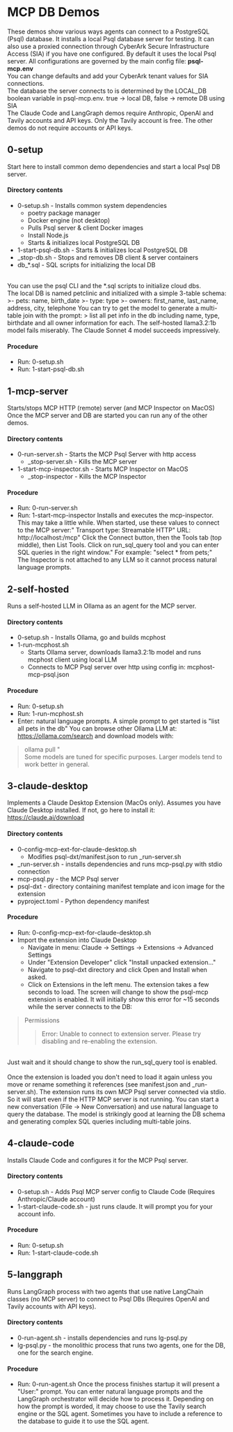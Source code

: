 # MCP DB Demos
These demos show various ways agents can connect to a PostgreSQL (Psql) database. It installs a local Psql database server for testing. It can also use a proxied connection through CyberArk Secure Infrastructure Access (SIA) if you have one configured. By default it uses the local Psql server. All configurations are governed by the main config file: **psql-mcp.env**<br>
You can change defaults and add your CyberArk tenant values for SIA connections.
<br>
The database the server connects to is determined by the LOCAL_DB boolean variable in psql-mcp.env. true -> local DB, false -> remote DB using SIA
<br>
The Claude Code and LangGraph demos require Anthropic, OpenAI and Tavily accounts and API keys. Only the Tavily account is free. The other demos do not require accounts or API keys.

## 0-setup
Start here to install common demo dependencies and start a local Psql DB server.
#### Directory contents
- 0-setup.sh - Installs common system dependencies
    - poetry package manager
    - Docker engine (not desktop)
    - Pulls Psql server & client Docker images
    - Install Node.js
    - Starts & initializes local PostgreSQL DB
- 1-start-psql-db.sh - Starts & initializes local PostgreSQL DB
- _stop-db.sh - Stops and removes DB client & server containers
- db_*.sql - SQL scripts for initializing the local DB
<br>
You can use the psql CLI and the *.sql scripts to initialize cloud dbs.<br>
The local DB is named petclinic and initialized with a simple 3-table schema:
>- pets: name, birth_date
>- type: type
>- owners: first_name, last_name, address, city, telephone
You can try to get the model to generate a multi-table join with the prompt:
> list all pet info in the db including name, type, birthdate and all owner information for each.
The self-hosted llama3.2:1b model fails miserably. The Claude Sonnet 4 model succeeds impressively.

#### Procedure
- Run: 0-setup.sh
- Run: 1-start-psql-db.sh

## 1-mcp-server
Starts/stops MCP HTTP (remote) server (and MCP Inspector on MacOS)
Once the MCP server and DB are started you can run any of the other demos.
#### Directory contents
- 0-run-server.sh - Starts the MCP Psql Server with http access
  - _stop-server.sh - Kills the MCP server
- 1-start-mcp-inspector.sh - Starts MCP Inspector on MacOS
  - _stop-inspector - Kills the MCP Inspector
#### Procedure
- Run: 0-run-server.sh
- Run: 1-start-mcp-inspector
Installs and executes the mcp-inspector. This may take a little while.
When started, use these values to connect to the MCP server:"
   Transport type: Streamable HTTP"
   URL: http://localhost:<port>/mcp"
Click the Connect button, then the Tools tab (top middle), then List Tools.
Click on run_sql_query tool and you can enter SQL queries in the right window."
   For example: \"select * from pets;\"<br>
The Inspector is not attached to any LLM so it cannot process natural language prompts.

## 2-self-hosted
Runs a self-hosted LLM in Ollama as an agent for the MCP server.
#### Directory contents
- 0-setup.sh - Installs Ollama, go and builds mcphost
- 1-run-mcphost.sh
  - Starts Ollama server, downloads llama3.2:1b model and runs mcphost client using local LLM
  - Connects to MCP Psql server over http using config in: mcphost-mcp-psql.json
#### Procedure
- Run: 0-setup.sh
- Run: 1-run-mcphost.sh
- Enter: natural language prompts. A simple prompt to get started is "list all pets in the db"
You can browse other Ollama LLM at: https://ollama.com/search and download models with:<br>
>ollama pull <model-name>"<br>
Some models are tuned for specific purposes. Larger models tend to work better in general.

## 3-claude-desktop
Implements a Claude Desktop Extension (MacOs only). Assumes you have Claude Desktop installed. If not, go here to install it: https://claude.ai/download
#### Directory contents
- 0-config-mcp-ext-for-claude-desktop.sh
  - Modifies psql-dxt/manifest.json to run _run-server.sh
- _run-server.sh - installs dependencies and runs mcp-psql.py with stdio connection
- mcp-psql.py - the MCP Psql server
- psql-dxt - directory containing manifest template and icon image for the extension
- pyproject.toml - Python dependency manifest
#### Procedure
- Run: 0-config-mcp-ext-for-claude-desktop.sh
- Import the extension into Claude Desktop
  - Navigate in menu: Claude -> Settings -> Extensions -> Advanced Settings
  - Under "Extension Developer" click "Install unpacked extension..."
  - Navigate to psql-dxt directory and click Open and Install when asked.
  - Click on Extensions in the left menu.
The extension takes a few seconds to load. The screen will change to show the psql-mcp extension is enabled. It will initially show this error for ~15 seconds while the server connects to the DB:
> Permissions
>> Error: Unable to connect to extension server. Please try disabling and re-enabling the extension.
<br>
Just wait and it should change to show the run_sql_query tool is enabled.<br>
<br>
Once the extension is loaded you don't need to load it again unless you move or rename something it references (see manifest.json and _run-server.sh). The extension runs its own MCP Psql server connected via stdio. So it will start even if the HTTP MCP server is not running. You can start a new conversation (File -> New Conversation) and use natural language to query the database. The model is strikingly good at learning the DB schema and generating complex SQL queries including multi-table joins.

## 4-claude-code
Installs Claude Code and configures it for the MCP Psql server.
#### Directory contents
- 0-setup.sh - Adds Psql MCP server config to Claude Code (Requires Anthropic/Claude account)
- 1-start-claude-code.sh - just runs claude. It will prompt you for your account info.
#### Procedure
- Run: 0-setup.sh
- Run: 1-start-claude-code.sh

## 5-langgraph
Runs LangGraph process with two agents that use native LangChain classes (no MCP server) to connect to Psql DBs (Requires OpenAI and Tavily accounts with API keys).
#### Directory contents
- 0-run-agent.sh - installs dependencies and runs lg-psql.py
- lg-psql.py - the monolithic process that runs two agents, one for the DB, one for the search engine.
#### Procedure
- Run: 0-run-agent.sh
Once the process finishes startup it will present a "User:" prompt. You can enter natural language prompts and the LangGraph orchestrator will decide how to process it. Depending on how the prompt is worded, it may choose to use the Tavily search engine or the SQL agent. Sometimes you have to include a reference to the database to guide it to use the SQL agent.